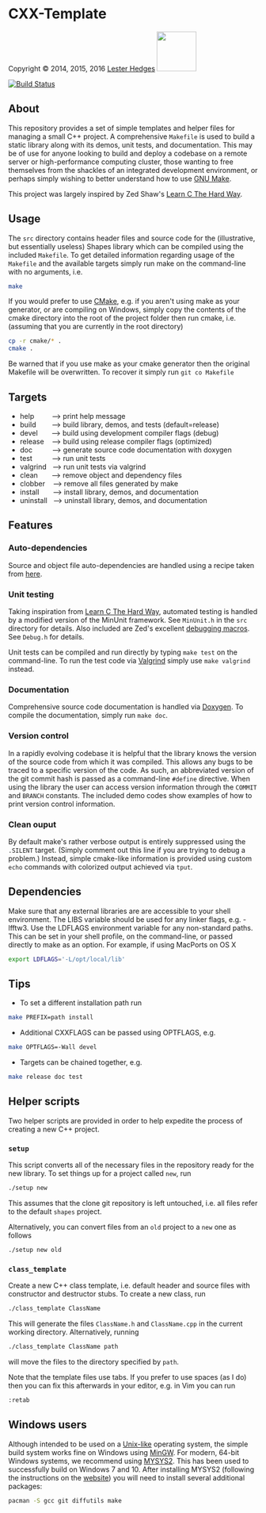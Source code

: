 # CXX-Template

<p>Copyright &copy; 2014, 2015, 2016 <a href="http://lesterhedges.net">Lester Hedges</a>
<a href="http://www.gnu.org/licenses/gpl-3.0.html">
<img width="80" src="http://www.gnu.org/graphics/gplv3-127x51.png"></a></p>

[![Build Status](https://travis-ci.org/lohedges/cxx-template.svg?branch=master)](https://travis-ci.org/lohedges/cxx-template)

## About
This repository provides a set of simple templates and helper files for
managing a small C++ project. A comprehensive `Makefile` is used to build a
static library along with its demos, unit tests, and documentation. This may
be of use for anyone looking to build and deploy a codebase on a remote server
or high-performance computing cluster, those wanting to free themselves from
the shackles of an integrated development environment, or perhaps simply wishing
to better understand how to use [GNU Make](http://www.gnu.org/software/make/).

This project was largely inspired by Zed Shaw's [Learn C The Hard Way](http://c.learncodethehardway.org/book/).

## Usage
The `src` directory contains header files and source code for the (illustrative,
but essentially useless) Shapes library which can be compiled using the included
`Makefile`. To get detailed information regarding usage of the `Makefile` and the
available targets simply run make on the command-line with no arguments, i.e.

```bash
make
```
If you would prefer to use [CMake](http://www.cmake.org/), e.g. if you aren't
using make as your generator, or are compiling on Windows, simply copy the
contents of the cmake directory into the root of the project folder then run
cmake, i.e. (assuming that you are currently in the root directory)

```bash
cp -r cmake/* .
cmake .
```

Be warned that if you use make as your cmake generator then the original
Makefile will be overwritten. To recover it simply run `git co Makefile`

## Targets
* help&nbsp;&nbsp;&nbsp;&nbsp;&nbsp;&nbsp;&nbsp;&nbsp;&nbsp;-->  print help message
* build&nbsp;&nbsp;&nbsp;&nbsp;&nbsp;&nbsp;&nbsp;&nbsp;-->  build library, demos, and tests (default=release)
* devel&nbsp;&nbsp;&nbsp;&nbsp;&nbsp;&nbsp;&nbsp;-->  build using development compiler flags (debug)
* release&nbsp;&nbsp;&nbsp;&nbsp;-->  build using release compiler flags (optimized)
* doc&nbsp;&nbsp;&nbsp;&nbsp;&nbsp;&nbsp;&nbsp;&nbsp;&nbsp;&nbsp;-->  generate source code documentation with doxygen
* test&nbsp;&nbsp;&nbsp;&nbsp;&nbsp;&nbsp;&nbsp;&nbsp;&nbsp;&nbsp;-->  run unit tests
* valgrind&nbsp;&nbsp;&nbsp;-->  run unit tests via valgrind
* clean&nbsp;&nbsp;&nbsp;&nbsp;&nbsp;&nbsp;&nbsp;-->  remove object and dependency files
* clobber&nbsp;&nbsp;&nbsp;&nbsp;-->  remove all files generated by make
* install&nbsp;&nbsp;&nbsp;&nbsp;&nbsp;&nbsp;&nbsp;-->  install library, demos, and documentation
* uninstall&nbsp;&nbsp;&nbsp;-->  uninstall library, demos, and documentation

## Features

### Auto-dependencies
Source and object file auto-dependencies are handled using a recipe taken from
[here](http://scottmcpeak.com/autodepend/autodepend.html).

### Unit testing
Taking inspiration from [Learn C The Hard Way](http://c.learncodethehardway.org/book/),
automated testing is handled by a modified version of the MinUnit framework.
See `MinUnit.h` in the `src` directory for details. Also included are Zed's
excellent [debugging macros](http://c.learncodethehardway.org/book/ex20.html).
See `Debug.h` for details.

Unit tests can be compiled and run directly by typing `make test` on the
command-line. To run the test code via [Valgrind](http://valgrind.org/)
simply use `make valgrind` instead.

### Documentation
Comprehensive source code documentation is handled via
[Doxygen](http://www.stack.nl/~dimitri/doxygen/).
To compile the documentation, simply run `make doc`.

### Version control
In a rapidly evolving codebase it is helpful that the library knows the version of
the source code from which it was compiled. This allows any bugs to be traced to
a specific version of the code. As such, an abbreviated version of the git commit
hash is passed as a command-line `#define` directive. When using the library the
user can access version information through the `COMMIT` and `BRANCH` constants.
The included demo codes show examples of how to print version control information.

### Clean ouput
By default make's rather verbose output is entirely suppressed using the
`.SILENT` target. (Simply comment out this line if you are trying to debug
a problem.) Instead, simple cmake-like information is provided using custom
`echo` commands with colorized output achieved via `tput`.

## Dependencies
Make sure that any external libraries are are accessible to your shell
environment. The LIBS variable should be used for any linker flags, e.g.
-lfftw3. Use the LDFLAGS environment variable for any non-standard paths.
This can be set in your shell profile, on the command-line, or passed directly
to make as an option. For example, if using MacPorts on OS X

```bash
export LDFLAGS='-L/opt/local/lib'
```

## Tips
* To set a different installation path run
```bash
make PREFIX=path install
```
* Additional CXXFLAGS can be passed using OPTFLAGS, e.g.
```bash
make OPTFLAGS=-Wall devel
```
* Targets can be chained together, e.g.
```bash
make release doc test
```

## Helper scripts
Two helper scripts are provided in order to help expedite the process of
creating a new C++ project.

### `setup`
This script converts all of the necessary files in the repository ready
for the new library. To set things up for a project called `new`, run

```bash
./setup new
```

This assumes that the clone git repository is left untouched, i.e. all files
refer to the default `shapes` project.

Alternatively, you can convert files from an `old` project to a `new` one as
follows

```bash
./setup new old
```

### `class_template`
Create a new C++ class template, i.e. default header and source files with
constructor and destructor stubs. To create a new class, run

```bash
./class_template ClassName
```

This will generate the files `ClassName.h` and `ClassName.cpp` in the current
working directory. Alternatively, running

```bash
./class_template ClassName path
```

will move the files to the directory specified by `path`.

Note that the template files use tabs. If you prefer to use spaces (as I do)
then you can fix this afterwards in your editor, e.g. in Vim you can run

```bash
:retab
```

## Windows users
Although intended to be used on a [Unix-like](https://en.wikipedia.org/wiki/Unix-like)
operating system, the simple build system works fine on Windows using
[MinGW](http://mingw.org). For modern, 64-bit Windows systems, we recommend using
[MYSYS2](http://msys2.github.io). This has been used to successfully build on
Windows 7 and 10. After installing MYSYS2 (following the instructions on the
[website](http://msys2.github.io)) you will need to install several additional
packages:

```bash
pacman -S gcc git diffutils make
```
